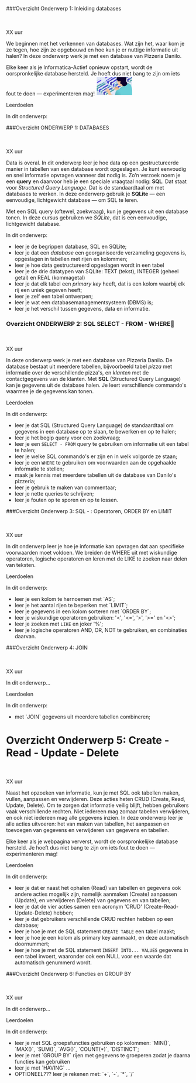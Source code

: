 ###Overzicht Onderwerp 1: Inleiding databases
 <div class="activity-item time-block">
    <div class="fa fa-clock-o fa-3x"><br></div>
    <br>XX uur
</div>


<p>We beginnen met het verkennen van databases. Wat zijn het, waar kom je ze 
tegen, hoe zijn ze opgebouwd en hoe kun je er nuttige informatie uit halen? 
In deze onderwerp werk je met een database van Pizzeria Danilo.</p>

<p>Elke keer als je Informatica-Actief opnieuw opstart, wordt de 
oorspronkelijke database hersteld. Je hoeft dus niet bang te zijn om iets 
fout te doen — experimenteren mag!

<img src="https://raw.githubusercontent.com/rweeda/PythonIA/main/sql/img/H1_overzicht.png" width="100">
</p>


<p>Leerdoelen</p>

In dit onderwerp:



###Overzicht ONDERWERP 1: DATABASES
 <div class="activity-item time-block">
    <div class="fa fa-clock-o fa-3x"><br></div>
    <br>XX uur
</div>


<p>Data is overal. In dit onderwerp leer je hoe data op een gestructureerde manier in tabellen van een database wordt opgeslagen. Je kunt eenvoudig en snel informatie opvragen wanneer dat nodig is. Zo’n verzoek noem je een <b>query</b> en daarvoor heb je een speciale vraagtaal
nodig: <b>SQL</b>. Dat staat voor <i>Structured Query Language</i>. Dat is de standaardtaal om met databases te werken.
In deze onderwerp gebruik je <b>SQLite</b> — een eenvoudige, lichtgewicht database — om SQL te leren.

Met een SQL query (oftewel, zoekvraag), kun je gegevens uit een database tonen. In deze cursus gebruiken we <i>SQLite</i>, dat is een eenvoudige, lichtgewicht database.</p>


In dit onderwerp:

<ul>
<li>leer je de begrippen database, SQL en SQLite;
<li>leer je dat een <i>database</i> een georganiseerde verzameling gegevens is, opgeslagen in tabellen met rijen en kolommen;
<li>leer je hoe data gestructureerd opgeslagen wordt in een tabel</li>
<li>leer je de drie datatypen van SQLite: TEXT (tekst), INTEGER (geheel getal) en REAL (kommagetal)</li>
<li>leer je dat elk tabel een <i>primary key</i> heeft, dat is een kolom waarbij elk rij een uniek gegeven heeft;
<li>leer je zelf een tabel ontwerpen;
<li>leer je wat een databasemanagementsysteem (DBMS) is;
<li>leer je het verschil tussen gegevens, data en informatie.
</ul>



### Overzicht ONDERWERP 2: SQL SELECT - FROM - WHERE
 <div class="activity-item time-block">
    <div class="fa fa-clock-o fa-3x"><br></div>
    <br>XX uur
</div>


<p>In deze onderwerp werk je met een database van Pizzeria Danilo. De database bestaat uit meerdere tabellen, bijvoorbeeld tabel <i>pizza</i> met informatie over de verschillende pizza's, en <i>klanten</i> met de contactgegevens van de klanten. 
Met <b>SQL</b> (Structured Query Language) kan je gegevens uit de database halen. Je leert verschillende commando's waarmee je de gegevens kan tonen.</p>


<p>Leerdoelen</p>

In dit onderwerp:
<ul> 
<li>leer je dat SQL (Structured Query Language) de standaardtaal om gegevens in een database op te slaan, te bewerken en op te halen;
<li>leer je het begip query voor een zoekvraag;</li>
<li>leer je een <code>SELECT - FROM</code> query te gebruiken om informatie uit een tabel te halen;</li>
<li>leer je welke SQL commando's er zijn en in welk volgorde ze staan;</li>
<li>leer je een <code>WHERE</code> te gebruiken om voorwaarden aan de opgehaalde informatie te stellen;</li>
<li>maak je kennis met meerdere tabellen uit de database van Danilo's pizzeria;</li>

<li>leer je gebruik te maken van commentaar;</li>
<li>leer je nette queries te schrijven;</li>
<li>leer je fouten op te sporen en op te lossen.</li>
</ul>


###Overzicht Onderwerp 3: SQL - : Operatoren, ORDER BY en LIMIT
 <div class="activity-item time-block">
    <div class="fa fa-clock-o fa-3x"><br></div>
    <br>XX uur
</div>


<p>In dit onderwerp leer je hoe je informatie kan opvragen dat aan specifieke voorwaarden moet voldoen. We breiden de WHERE uit met wiskundige operatoren, logische operatoren en leren met de LIKE te zoeken naar delen van teksten. </p>


<p>Leerdoelen</p>

In dit onderwerp:
<ul> 


<li>leer je een kolom te hernoemen met `AS`;</li>
<li>leer je het aantal rijen te beperken met `LIMIT`;</li>
<li>leer je gegevens in een kolom sorteren met `ORDER BY`;
<li>leer je wiskundige operatoren gebruiken: '<', '<=', '>', '>=' en '<>';</li>
<li>leer je zoeken met <code>LIKE</code> en joker '%';
<li>leer je logische operatoren AND, OR, NOT te gebruiken, en combinaties daarvan.


</ul>

###Overzicht Onderwerp 4: JOIN


 <div class="activity-item time-block">
    <div class="fa fa-clock-o fa-3x"><br></div>
    <br>XX uur
</div>

<p>In dit onderwerp... </p>

<p>Leerdoelen</p>

In dit onderwerp:
<ul> 
<li>met `JOIN` gegevens uit meerdere tabellen combineren;
</ul>


# Overzicht Onderwerp 5: Create - Read - Update - Delete

 <div class="activity-item time-block">
    <div class="fa fa-clock-o fa-3x"><br></div>
    <br>XX uur
</div>


<p>Naast het opzoeken van informatie, kun je met SQL ook tabellen maken, vullen, aanpassen en verwijderen. Deze acties heten CRUD (Create, Read, Update, Delete). Om te zorgen dat informatie veilig blijft, hebben gebruikers vaak verschillende rechten. Niet iedereen mag zomaar tabellen verwijderen, en ook niet iedereen mag alle gegevens inzien. In deze onderwerp leer je alle acties uitvoeren: het van maken van tabellen, het aanpassen en toevoegen van gegevens en verwijderen van gegevens en tabellen.

<p>Elke keer als je webpagina ververst, wordt de 
oorspronkelijke database hersteld. Je hoeft dus niet bang te zijn om iets 
fout te doen — experimenteren mag!
</p>

<p>Leerdoelen</p>

In dit onderwerp:
<ul> 
<li>leer je dat er naast het ophalen (Read) van tabellen en gegevens ook andere acties mogelijk zijn, namelijk aanmaken (Create) aanpassen (Update), en verwijderen (Delete) van gegevens en van tabellen;
<li>leer je dat de vier acties samen een acronym 'CRUD' (Create-Read-Update-Delete) hebben;</li>
<li>leer je dat gebruikers verschillende CRUD rechten hebben op een database;
<li>leer je hoe je met de SQL statement <code>CREATE TABLE</code> een tabel maakt;
<li>leer je hoe je een kolom als primary key aanmaakt, en deze automatisch doornummert;
<li>leer je hoe je met de SQL statement <code>INSERT INTO... VALUES</code> gegevens in een tabel invoert, waaronder ook een NULL voor een waarde dat automatisch genummerd wordt.

</ul>

###Overzicht Onderwerp 6: Functies en GROUP BY


 <div class="activity-item time-block">
    <div class="fa fa-clock-o fa-3x"><br></div>
    <br>XX uur
</div>

<p>In dit onderwerp... </p>

<p>Leerdoelen</p>

In dit onderwerp:
<ul> 
<li>leer je met SQL groepsfuncties gebruiken op kolommen: `MIN()`, `MAX()`, `SUM()`, `AVG()`,  `COUNT(*)`, `DISTINCT`;

<li>leer je met `GROUP BY` rijen met gegevens te groeperen zodat je daarna functies kan gebruiken
<li>leer je met `HAVING` ...

<li>OPTIONEEL??? leer je rekenen met: `+`, `-`, `*`, `/`
</ul>
